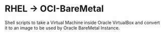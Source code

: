 # RHEL → OCI-BareMetal
Shell scripts to take a Virtual Machine inside Oracle VirtualBox and convert it to an image to be used by Oracle BareMetal Instance.
